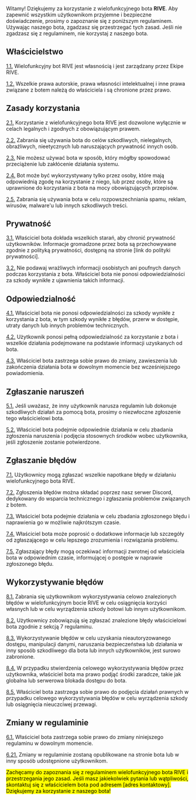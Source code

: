 Witamy! Dziękujemy za korzystanie z wielofunkcyjnego bota <b>RIVE</b>. Aby zapewnić wszystkim użytkownikom przyjemne i bezpieczne doświadczenie, prosimy o zapoznanie się z poniższym regulaminem. Używając naszego bota, zgadzasz się przestrzegać tych zasad. Jeśli nie zgadzasz się z regulaminem, nie korzystaj z naszego bota.

## Właścicielstwo
<ins>1.1.</ins> Wielofunkcyjny bot RIVE jest własnością i jest zarządzany przez Ekipe RIVE.

<ins>1.2.</ins> Wszelkie prawa autorskie, prawa własności intelektualnej i inne prawa związane z botem należą do właściciela i są chronione przez prawo.

## Zasady korzystania
<ins>2.1.</ins> Korzystanie z wielofunkcyjnego bota RIVE jest dozwolone wyłącznie w celach legalnych i zgodnych z obowiązującym prawem.

<ins>2.2.</ins> Zabrania się używania bota do celów szkodliwych, nielegalnych, obraźliwych, nieetycznych lub naruszających prywatność innych osób.

<ins>2.3.</ins> Nie możesz używać bota w sposób, który mógłby spowodować przeciążenie lub zakłócenie działania systemu.

<ins>2.4.</ins> Bot może być wykorzystywany tylko przez osoby, które mają odpowiednią zgodę na korzystanie z niego, lub przez osoby, które są uprawnione do korzystania z bota na mocy obowiązujących przepisów.

<ins>2.5.</ins> Zabrania się używania bota w celu rozpowszechniania spamu, reklam, wirusów, malware'u lub innych szkodliwych treści.

## Prywatność
<ins>3.1.</ins> Właściciel bota dokłada wszelkich starań, aby chronić prywatność użytkowników. Informacje gromadzone przez bota są przechowywane zgodnie z polityką prywatności, dostępną na stronie [link do polityki prywatności].

<ins>3.2.</ins> Nie podawaj wrażliwych informacji osobistych ani poufnych danych podczas korzystania z bota. Właściciel bota nie ponosi odpowiedzialności za szkody wynikłe z ujawnienia takich informacji. 

## Odpowiedzialność
<ins>4.1.</ins> Właściciel bota nie ponosi odpowiedzialności za szkody wynikłe z korzystania z bota, w tym szkody wynikłe z błędów, przerw w dostępie, utraty danych lub innych problemów technicznych.

<ins>4.2.</ins> Użytkownik ponosi pełną odpowiedzialność za korzystanie z bota i wszelkie działania podejmowane na podstawie informacji uzyskanych od bota.

<ins>4.3.</ins> Właściciel bota zastrzega sobie prawo do zmiany, zawieszenia lub zakończenia działania bota w dowolnym momencie bez wcześniejszego powiadomienia.

## Zgłaszanie naruszeń
<ins>5.1.</ins> Jeśli uważasz, że inny użytkownik narusza regulamin lub dokonuje szkodliwych działań za pomocą bota, prosimy o niezwłoczne zgłoszenie tego właścicielowi bota.

<ins>5.2.</ins> Właściciel bota podejmie odpowiednie działania w celu zbadania zgłoszenia naruszenia i podjęcia stosownych środków wobec użytkownika, jeśli zgłoszenie zostanie potwierdzone.

## Zgłaszanie błędów
<ins>7.1.</ins> Użytkownicy mogą zgłaszać wszelkie napotkane błędy w działaniu wielofunkcyjnego bota RIVE.

<ins>7.2.</ins> Zgłoszenia błędów można składać poprzez nasz serwer Discord, dedykowany do wsparcia technicznego i zgłaszania problemów związanych z botem.

<ins>7.3.</ins> Właściciel bota podejmie działania w celu zbadania zgłoszonego błędu i naprawienia go w możliwie najkrótszym czasie.

<ins>7.4.</ins> Właściciel bota może poprosić o dodatkowe informacje lub szczegóły od zgłaszającego w celu lepszego zrozumienia i rozwiązania problemu.

<ins>7.5.</ins> Zgłaszający błędy mogą oczekiwać informacji zwrotnej od właściciela bota w odpowiednim czasie, informującej o postępie w naprawie zgłoszonego błędu.

## Wykorzystywanie błędów
<ins>8.1.</ins> Zabrania się użytkownikom wykorzystywania celowo znalezionych błędów w wielofunkcyjnym bocie RIVE w celu osiągnięcia korzyści własnych lub w celu wyrządzenia szkody botowi lub innym użytkownikom.

<ins>8.2.</ins> Użytkownicy zobowiązują się zgłaszać znalezione błędy właścicielowi bota zgodnie z sekcją 7 regulaminu.

<ins>8.3.</ins> Wykorzystywanie błędów w celu uzyskania nieautoryzowanego dostępu, manipulacji danymi, naruszania bezpieczeństwa lub działania w inny sposób szkodliwego dla bota lub innych użytkowników, jest surowo zabronione.

<ins>8.4.</ins> W przypadku stwierdzenia celowego wykorzystywania błędów przez użytkownika, właściciel bota ma prawo podjąć środki zaradcze, takie jak globalna lub serwerowa blokada dostępu do bota.

<ins>8.5.</ins> Właściciel bota zastrzega sobie prawo do podjęcia działań prawnych w przypadku celowego wykorzystywania błędów w celu wyrządzenia szkody lub osiągnięcia nieuczciwej przewagi.

## Zmiany w regulaminie
<ins>6.1.</ins> Właściciel bota zastrzega sobie prawo do zmiany niniejszego regulaminu w dowolnym momencie.

<ins>6.21.</ins> Zmiany w regulaminie zostaną opublikowane na stronie bota lub w inny sposób udostępnione użytkownikom.

<mark>Zachęcamy do zapoznania się z regulaminem wielofunkcyjnego bota RIVE i przestrzegania jego zasad. Jeśli masz jakiekolwiek pytania lub wątpliwości, skontaktuj się z właścicielem bota pod adresem [adres kontaktowy]. Dziękujemy za korzystanie z naszego bota!
